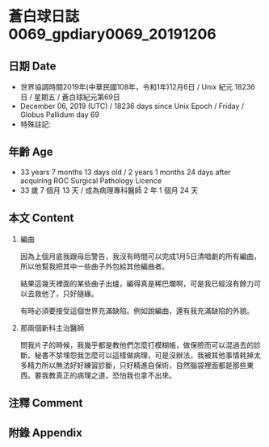 [_metadata_:encoding]: - "utf-8"
[_metadata_:fileformat]: - "markdown"
[_metadata_:MIME_type]: - "text/plain"
[_metadata_:markdown_version]: - "commonmark version 0.29"
[_metadata_:markdown_spec]: - "https://spec.commonmark.org/0.29/"

# 蒼白球日誌0069_gpdiary0069_20191206 #

## 日期 Date ##

* 世界協調時間2019年(中華民國108年，令和1年)12月6日 / Unix 紀元 18236 日 / 星期五 / 蒼白球紀元第69日
* December 06, 2019 (UTC) / 18236 days since Unix Epoch / Friday / Globus Pallidum day 69
* 特殊註記:

## 年齡 Age ##

* 33 years 7 months 13 days old / 2 years 1 months 24 days after acquiring ROC Surgical Pathology Licence
* 33 歲 7 個月 13 天 / 成為病理專科醫師 2 年 1 個月 24 天

## 本文 Content ##

1. 編曲
   
    因為上個月底我跟母后警告，我沒有時間可以完成1月5日清唱劇的所有編曲，所以他幫我把其中一些曲子外包給其他編曲者。

    結果這幾天裡面的某些曲子出爐，編得真是稀巴爛啊，可是我已經沒有餘力可以去救他了，只好隨緣。
    
    有時必須要接受這個世界充滿缺陷。例如說編曲，還有我充滿缺陷的外貌。

2. 那兩個新科主治醫師

    問我片子的時候，我幾乎都是教他們怎麼打模糊帳，做保險而可以混過去的診斷。秘書不禁埋怨我怎麼可以這樣做病理，可是沒辦法，我被其他事情耗掉太多精力所以無法好好練習診斷，只好精進自保術，自然腦袋裡面都是那些東西。要我教真正的病理之道，恐怕我也拿不出來。

## 注釋 Comment ##

## 附錄 Appendix ##


